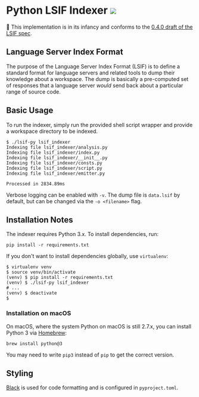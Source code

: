 # Python LSIF Indexer ![](https://img.shields.io/badge/status-development-yellow)

🚨 This implementation is in its infancy and conforms to the [0.4.0 draft of the LSIF spec](https://github.com/Microsoft/language-server-protocol/blob/master/indexFormat/specification.md).

## Language Server Index Format

The purpose of the Language Server Index Format (LSIF) is to define a standard format for language servers and related tools to dump their knowledge about a workspace. The dump is basically a pre-computed set of responses that a language server *would* send back about a particular range of source code.

## Basic Usage

To run the indexer, simply run the provided shell script wrapper and provide a workspace directory to be indexed.

```
$ ./lsif-py lsif_indexer
Indexing file lsif_indexer/analysis.py
Indexing file lsif_indexer/index.py
Indexing file lsif_indexer/__init__.py
Indexing file lsif_indexer/consts.py
Indexing file lsif_indexer/script.py
Indexing file lsif_indexer/emitter.py

Processed in 2834.89ms
```

Verbose logging can be enabled with `-v`. The dump file is `data.lsif` by default, but can be changed via the `-o <filename>` flag.

## Installation Notes

The indexer requires Python 3.x. To install dependencies, run:

```shell
pip install -r requirements.txt
```

If you don't want to install dependencies globally, use `virtualenv`:

```shell
$ virtualenv venv
$ source venv/bin/activate
(venv) $ pip install -r requirements.txt
(venv) $ ./lsif-py lsif_indexer
# ...
(venv) $ deactivate
$
```

### Installation on macOS

On macOS, where the system Python on macOS is still 2.7.x, you can install Python 3 via [Homebrew](https://brew.sh/):

```shell
brew install python@3
```

You may need to write `pip3` instead of `pip` to get the correct version.

## Styling

[Black](https://github.com/psf/black) is used for code formatting and is configured in `pyproject.toml`.